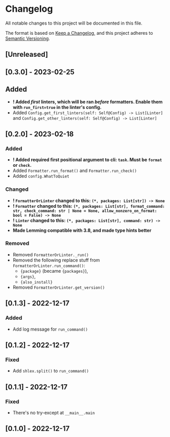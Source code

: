 # Changelog

All notable changes to this project will be documented in this file.

The format is based on [Keep a Changelog](https://keepachangelog.com/en/1.0.0/), and this project adheres to [Semantic Versioning](https://semver.org/spec/v2.0.0.html).

## [Unreleased]

## [0.3.0] - 2023-02-25

## Added

- **! Added _first_ linters, which will be ran _before_ formatters. Enable them with `run_first=true` in the linter's config.**
- Added `Config.get_first_linters(self: Self@Config) -> List[Linter]` and `Config.get_other_linters(self: Self@Config) -> List[Linter]`

## [0.2.0] - 2023-02-18

### Added

- **! Added required first positional argument to cli: `task`. Must be `format` or `check`.**
- Added `Formatter.run_format()` and `Formatter.run_check()`
- Added `config.WhatToQuiet`

### Changed

- **! `FormatterOrLinter` changed to this: `(*, packages: List[str]) -> None`**
- **! `Formatter` changed to this: `(*, packages: List[str], format_command: str, check_command: str | None = None, allow_nonzero_on_format: bool = False) -> None`**
- **! `Linter` changed to this: `(*, packages: List[str], command: str) -> None`**
- **Made Lemming compatible with 3.8, and made type hints better**

### Removed

- Removed `FormatterOrLinter._run()`
- Removed the following replace stuff from `FormatterOrLinter.run_command()`:
  - `{package}` (became `{packages}`),
  - `{args}`,
  - `{also_install}`
- Removed `FormatterOrLinter.get_version()`

## [0.1.3] - 2022-12-17

### Added

- Add log message for `run_command()`

## [0.1.2] - 2022-12-17

### Fixed

- Add `shlex.split()` to `run_command()`

## [0.1.1] - 2022-12-17

### Fixed

- There's no try-except at `__main__.main`

## [0.1.0] - 2022-12-17
